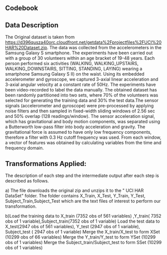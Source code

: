 Codebook
----------

Data Description
-----------------
The Original dataset is taken from https://d396qusza40orc.cloudfront.net/getdata%2Fprojectfiles%2FUCI%20HAR%20Dataset.zip. The data was collected 
from the accelerometers in the Samsung Galaxy S smartphone. The experiments have been carried out with a group of 30 volunteers within an age bracket 
of 19-48 years. Each person performed six activities (WALKING, WALKING_UPSTAIRS, WALKING_DOWNSTAIRS, SITTING, STANDING, LAYING) wearing a smartphone 
Samsung Galaxy S II) on the waist. Using its embedded accelerometer and gyroscope, we captured 3-axial linear acceleration and 3-axial angular velocity
at a constant rate of 50Hz. The experiments have been video-recorded to label the data manually. The obtained dataset has been randomly partitioned into 
two sets, where 70% of the volunteers was selected for generating the training data and 30% the test data.The sensor signals (accelerometer and gyroscope) 
were pre-processed by applying noise filters and then sampled in fixed-width sliding windows of 2.56 sec and 50% overlap (128 readings/window). 
The sensor acceleration signal, which has gravitational and body motion components, was separated using a Butterworth low-pass filter into body 
acceleration and gravity. The gravitational force is assumed to have only low frequency components, therefore a filter with 0.3 Hz cutoff frequency 
was used. From each window, a vector of features was obtained by calculating variables from the time and frequency domain. 

Transformations Applied:
-------------------------
The description of each step and the intermediate output after each step is described as follows.

a) The file downloads the original zip and unzips it to the " UCI HAR DataSet" folder. The folder contains
X_Train, X_Test, Y_Train, Y_Test, Subject_Train,Subject_Test which are the text files of interest to perform our
transformation.

b)Load the training data to X_train (7352 obs of 561 variables) ,Y_train( 7352 obs of 1 variable),Subject_train(7352 obs of 1 variable)
  Load the test     data to X_test(2947 obs of 561 variables), Y_test (2947 obs of 1 variable), Subject_test ( 2947 obs of 1 variable)
  Merge the X_train/X_test to form XSet (10299 obs of 66 variables)
  Merge the Y_train/Y_test to form YSet (10299 obs of 1 variables)
  Merge the Subject_train/Subject_test to form SSet (10299 obs of 1 variables)
